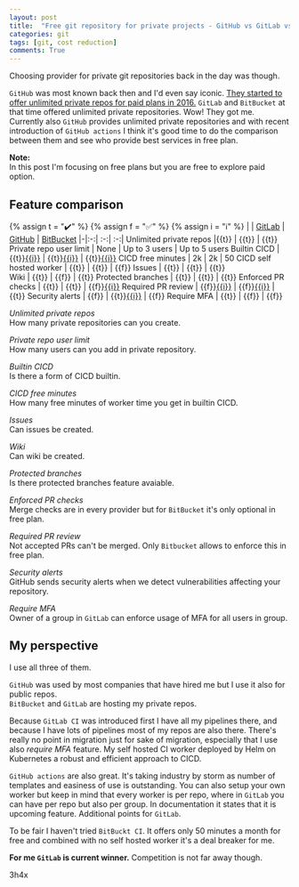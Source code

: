 ```yaml
---
layout: post
title:  "Free git repository for private projects - GitHub vs GitLab vs BitBucket"
categories: git
tags: [git, cost reduction]
comments: True
---
```


Choosing provider for private git repositories back in the day was though. 

`GitHub` was most known back then and I'd even say iconic. [They started to offer unlimited private repos for paid plans 
in 2016.](https://github.blog/2016-05-11-introducing-unlimited-private-repositories/)
`GitLab` and `BitBucket`  at that time offered unlimited private repositories. Wow! They got me.  
Currently also `GitHub` provides unlimited private repositories and with recent introduction of `GitHub actions` I think 
it's good time to do the comparison between them and see who provide best services in free plan.

**Note:**  
In this post I'm focusing on free plans but you are free to explore paid option.

<!-- readmore -->

## Feature comparison

{% assign t = ":heavy_check_mark:" %}
{% assign f = ":white_check_mark:" %}
{% assign i = ":information_source:" %}
| | [GitLab](https://about.gitlab.com/pricing/gitlab-com/feature-comparison/) | [GitHub](https://github.com/pricing#feature-comparison) | [BitBucket](https://bitbucket.org/product/pricing)
|-|:-:| :-:| :-:|
Unlimited private repos |{{t}} | {{t}} | {{t}}
Private repo user limit | None | Up to 3 users | Up to 5 users
Builtin CICD | {{t}}[{{i}}](https://docs.gitlab.com/ee/ci/) | {{t}}[{{i}}](https://help.github.com/en/actions) | {{t}}[{{i}}](https://confluence.atlassian.com/bitbucket/build-test-and-deploy-with-pipelines-792496469.html)
CICD free minutes | 2k | 2k | 50
CICD self hosted worker | {{t}} | {{t}} | {{f}}
Issues | {{t}} | {{t}} | {{t}}   
Wiki | {{t}} | {{f}} | {{t}}
Protected branches | {{t}} | {{t}} | {{t}}
Enforced PR checks | {{t}} | {{t}} | {{f}}[{{i}}](https://confluence.atlassian.com/bitbucket/suggest-or-require-checks-before-a-merge-856691474.html)
Required PR review | {{f}}[{{i}}](https://docs.gitlab.com/ee/user/project/merge_requests/merge_request_approvals.html) | {{f}}[{{i}}](https://help.github.com/en/github/administering-a-repository/about-required-reviews-for-pull-requests) | {{t}}
Security alerts | {{f}} | {{t}}[{{i}}](https://help.github.com/en/github/managing-security-vulnerabilities/about-security-alerts-for-vulnerable-dependencies) | {{f}}
Require MFA | {{t}} | {{f}} | {{f}}

_Unlimited private repos_  
How many private repositories can you create.

_Private repo user limit_  
How many users can you add in private repository.

_Builtin CICD_  
Is there a form of CICD builtin.

_CICD free minutes_  
How many free minutes of worker time you get in builtin CICD.

_Issues_  
Can issues be created.

_Wiki_  
Can wiki be created.

_Protected branches_  
Is there protected branches feature avaiable.

_Enforced PR checks_  
Merge checks are in every provider but for `BitBucket` it's only optional in free plan.

_Required PR review_  
Not accepted PRs can't be merged. Only `Bitbucket` allows to enforce this in free plan. 

_Security alerts_  
GitHub sends security alerts when we detect vulnerabilities affecting your repository.

_Require MFA_  
Owner of a group in `GitLab` can enforce usage of MFA for all users in group.


## My perspective

I use all three of them.  

`GitHub` was used by most companies that have hired me but I use it also for public repos.  
`BitBucket` and `GitLab` are hosting my private repos.  

Because `GitLab CI` was introduced first I have all my pipelines
there, and because I have lots of pipelines most of my repos are also there. There's really no point in 
migration just for sake of migration, especially that I use also _require MFA_ feature.
My self hosted CI worker deployed by Helm on Kubernetes a robust and efficient approach to CICD.
 
`GitHub actions` are also great. It's taking industry by storm as number of templates and easiness of use is outstanding.
You can also setup your own worker but keep in mind that every worker is per repo, where in `GitLab` you can have
per repo but also per group. In documentation it states that it is upcoming feature. Additional points for `GitLab`.

To be fair I haven't tried `BitBuckt CI`. It offers only 50 minutes a month for free and combined with no self hosted
worker it's a deal breaker for me.

**For me `GitLab` is current winner.** Competition is not far away though. 

3h4x
